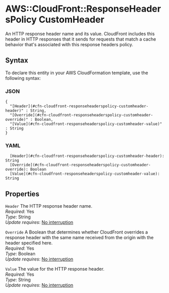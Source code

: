 # AWS::CloudFront::ResponseHeadersPolicy CustomHeader<a name="aws-properties-cloudfront-responseheaderspolicy-customheader"></a>

An HTTP response header name and its value\. CloudFront includes this header in HTTP responses that it sends for requests that match a cache behavior that's associated with this response headers policy\.

## Syntax<a name="aws-properties-cloudfront-responseheaderspolicy-customheader-syntax"></a>

To declare this entity in your AWS CloudFormation template, use the following syntax:

### JSON<a name="aws-properties-cloudfront-responseheaderspolicy-customheader-syntax.json"></a>

```
{
  "[Header](#cfn-cloudfront-responseheaderspolicy-customheader-header)" : String,
  "[Override](#cfn-cloudfront-responseheaderspolicy-customheader-override)" : Boolean,
  "[Value](#cfn-cloudfront-responseheaderspolicy-customheader-value)" : String
}
```

### YAML<a name="aws-properties-cloudfront-responseheaderspolicy-customheader-syntax.yaml"></a>

```
  [Header](#cfn-cloudfront-responseheaderspolicy-customheader-header): String
  [Override](#cfn-cloudfront-responseheaderspolicy-customheader-override): Boolean
  [Value](#cfn-cloudfront-responseheaderspolicy-customheader-value): String
```

## Properties<a name="aws-properties-cloudfront-responseheaderspolicy-customheader-properties"></a>

`Header`  <a name="cfn-cloudfront-responseheaderspolicy-customheader-header"></a>
The HTTP response header name\.  
*Required*: Yes  
*Type*: String  
*Update requires*: [No interruption](https://docs.aws.amazon.com/AWSCloudFormation/latest/UserGuide/using-cfn-updating-stacks-update-behaviors.html#update-no-interrupt)

`Override`  <a name="cfn-cloudfront-responseheaderspolicy-customheader-override"></a>
A Boolean that determines whether CloudFront overrides a response header with the same name received from the origin with the header specified here\.  
*Required*: Yes  
*Type*: Boolean  
*Update requires*: [No interruption](https://docs.aws.amazon.com/AWSCloudFormation/latest/UserGuide/using-cfn-updating-stacks-update-behaviors.html#update-no-interrupt)

`Value`  <a name="cfn-cloudfront-responseheaderspolicy-customheader-value"></a>
The value for the HTTP response header\.  
*Required*: Yes  
*Type*: String  
*Update requires*: [No interruption](https://docs.aws.amazon.com/AWSCloudFormation/latest/UserGuide/using-cfn-updating-stacks-update-behaviors.html#update-no-interrupt)